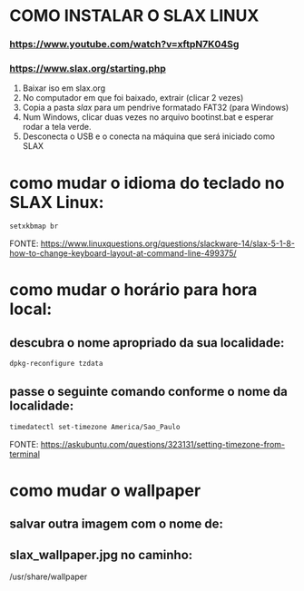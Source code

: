 # COMO INSTALAR O SLAX LINUX

### https://www.youtube.com/watch?v=xftpN7K04Sg
### https://www.slax.org/starting.php

1. Baixar iso em slax.org
2. No computador em que foi baixado, extrair (clicar 2 vezes) 
3. Copia a pasta *slax* para um pendrive formatado FAT32 (para Windows)
4. Num Windows, clicar duas vezes no arquivo bootinst.bat e esperar rodar a tela verde.
5. Desconecta o USB e o conecta na máquina que será iniciado como SLAX


# como mudar o idioma do teclado no SLAX Linux:

~~~ bash
setxkbmap br
~~~

FONTE:
https://www.linuxquestions.org/questions/slackware-14/slax-5-1-8-how-to-change-keyboard-layout-at-command-line-499375/



# como mudar o horário para hora local:

## descubra o nome apropriado da sua localidade:
~~~ bash 
dpkg-reconfigure tzdata
~~~

## passe o seguinte comando conforme o nome da localidade:
~~~ bash
timedatectl set-timezone America/Sao_Paulo
~~~


FONTE: 
https://askubuntu.com/questions/323131/setting-timezone-from-terminal



# como mudar o wallpaper

## salvar outra imagem com o nome de:
## slax_wallpaper.jpg  no caminho:
/usr/share/wallpaper







